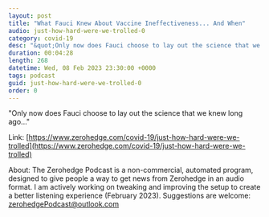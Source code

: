 ```yaml
---
layout: post
title: "What Fauci Knew About Vaccine Ineffectiveness... And When"
audio: just-how-hard-were-we-trolled-0
category: covid-19
desc: "&quot;Only now does Fauci choose to lay out the science that we knew long ago...&quot;"
duration: 00:04:28
length: 268
datetime: Wed, 08 Feb 2023 23:30:00 +0000
tags: podcast
guid: just-how-hard-were-we-trolled-0
order: 0
---
```

&quot;Only now does Fauci choose to lay out the science that we knew long ago...&quot;

Link: [https://www.zerohedge.com/covid-19/just-how-hard-were-we-trolled](https://www.zerohedge.com/covid-19/just-how-hard-were-we-trolled)

About: The Zerohedge Podcast is a non-commercial, automated program, designed to give people a way to get news from Zerohedge in an audio format.  I am actively working on tweaking and improving the setup to create a better listening experience (February 2023).  Suggestions are welcome: [zerohedgePodcast@outlook.com](mailto:zerohedgePodcast@outlook.com)